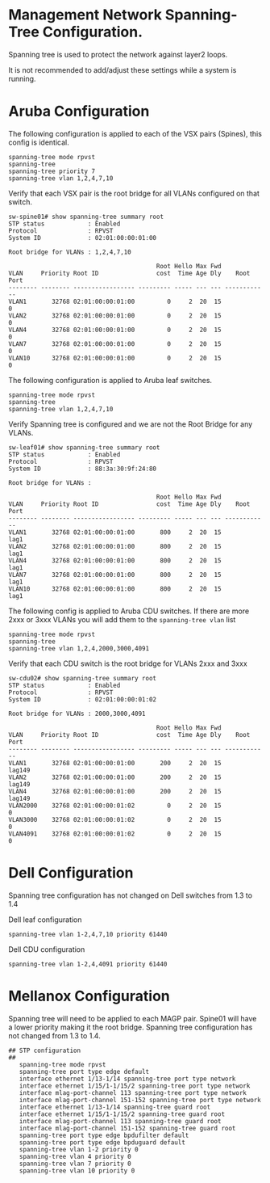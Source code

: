 # Management Network Spanning-Tree Configuration.

Spanning tree is used to protect the network against layer2 loops.

It is not recommended to add/adjust these settings while a system is running.

# Aruba Configuration

The following configuration is applied to each of the VSX pairs (Spines), this config is identical.
```
spanning-tree mode rpvst
spanning-tree
spanning-tree priority 7
spanning-tree vlan 1,2,4,7,10
```

Verify that each VSX pair is the root bridge for all VLANs configured on that switch.
```
sw-spine01# show spanning-tree summary root
STP status            : Enabled
Protocol              : RPVST
System ID             : 02:01:00:00:01:00

Root bridge for VLANs : 1,2,4,7,10

                                         Root Hello Max Fwd
VLAN     Priority Root ID                cost  Time Age Dly    Root Port
-------- -------- ----------------- --------- ----- --- --- ------------
VLAN1       32768 02:01:00:00:01:00         0     2  20  15            0
VLAN2       32768 02:01:00:00:01:00         0     2  20  15            0
VLAN4       32768 02:01:00:00:01:00         0     2  20  15            0
VLAN7       32768 02:01:00:00:01:00         0     2  20  15            0
VLAN10      32768 02:01:00:00:01:00         0     2  20  15            0
```

The following configuration is applied to Aruba leaf switches.
```
spanning-tree mode rpvst
spanning-tree
spanning-tree vlan 1,2,4,7,10
```

Verify Spanning tree is configured and we are not the Root Bridge for any VLANs.

```
sw-leaf01# show spanning-tree summary root
STP status            : Enabled
Protocol              : RPVST
System ID             : 88:3a:30:9f:24:80

Root bridge for VLANs :

                                         Root Hello Max Fwd
VLAN     Priority Root ID                cost  Time Age Dly    Root Port
-------- -------- ----------------- --------- ----- --- --- ------------
VLAN1       32768 02:01:00:00:01:00       800     2  20  15         lag1
VLAN2       32768 02:01:00:00:01:00       800     2  20  15         lag1
VLAN4       32768 02:01:00:00:01:00       800     2  20  15         lag1
VLAN7       32768 02:01:00:00:01:00       800     2  20  15         lag1
VLAN10      32768 02:01:00:00:01:00       800     2  20  15         lag1
```

The following config is applied to Aruba CDU switches.
If there are more 2xxx or 3xxx VLANs you will add them to the ```spanning-tree vlan``` list
```
spanning-tree mode rpvst
spanning-tree
spanning-tree vlan 1,2,4,2000,3000,4091
```

Verify that each CDU switch is the root bridge for VLANs 2xxx and 3xxx

```
sw-cdu02# show spanning-tree summary root
STP status            : Enabled
Protocol              : RPVST
System ID             : 02:01:00:00:01:02

Root bridge for VLANs : 2000,3000,4091

                                         Root Hello Max Fwd
VLAN     Priority Root ID                cost  Time Age Dly    Root Port
-------- -------- ----------------- --------- ----- --- --- ------------
VLAN1       32768 02:01:00:00:01:00       200     2  20  15       lag149
VLAN2       32768 02:01:00:00:01:00       200     2  20  15       lag149
VLAN4       32768 02:01:00:00:01:00       200     2  20  15       lag149
VLAN2000    32768 02:01:00:00:01:02         0     2  20  15            0
VLAN3000    32768 02:01:00:00:01:02         0     2  20  15            0
VLAN4091    32768 02:01:00:00:01:02         0     2  20  15            0
```

# Dell Configuration
Spanning tree configuration has not changed on Dell switches from 1.3 to 1.4

Dell leaf configuration
```
spanning-tree vlan 1-2,4,7,10 priority 61440
```

Dell CDU configuration
```
spanning-tree vlan 1-2,4,4091 priority 61440
```

# Mellanox Configuration

Spanning tree will need to be applied to each MAGP pair.  Spine01 will have a lower priority making it the root bridge.
Spanning tree configuration has not changed from 1.3 to 1.4.

```
## STP configuration
##
   spanning-tree mode rpvst
   spanning-tree port type edge default
   interface ethernet 1/13-1/14 spanning-tree port type network
   interface ethernet 1/15/1-1/15/2 spanning-tree port type network
   interface mlag-port-channel 113 spanning-tree port type network
   interface mlag-port-channel 151-152 spanning-tree port type network
   interface ethernet 1/13-1/14 spanning-tree guard root
   interface ethernet 1/15/1-1/15/2 spanning-tree guard root
   interface mlag-port-channel 113 spanning-tree guard root
   interface mlag-port-channel 151-152 spanning-tree guard root
   spanning-tree port type edge bpdufilter default
   spanning-tree port type edge bpduguard default
   spanning-tree vlan 1-2 priority 0
   spanning-tree vlan 4 priority 0
   spanning-tree vlan 7 priority 0
   spanning-tree vlan 10 priority 0
```

